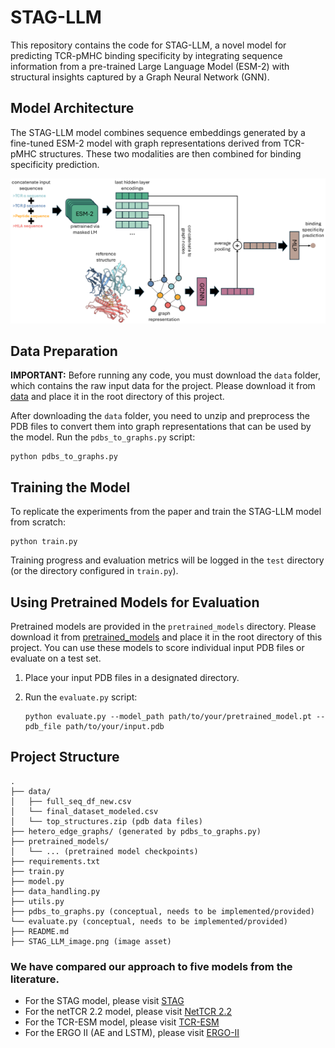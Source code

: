 # STAG-LLM

This repository contains the code for STAG-LLM, a novel model for predicting TCR-pMHC binding specificity by integrating sequence information from a pre-trained Large Language Model (ESM-2) with structural insights captured by a Graph Neural Network (GNN).

## Model Architecture

The STAG-LLM model combines sequence embeddings generated by a fine-tuned ESM-2 model with graph representations derived from TCR-pMHC structures. These two modalities are then combined for binding specificity prediction.

![STAG-LLM Architecture](STAG_LLM_image.png)

## Data Preparation

**IMPORTANT:** Before running any code, you must download the `data` folder, which contains the raw input data for the project. Please download it from [data](https://rice.box.com/s/xin5ogk1gfwm4wu9i96wsx0497vz0plz) and place it in the root directory of this project.

After downloading the `data` folder, you need to unzip and preprocess the PDB files to convert them into graph representations that can be used by the model.
Run the `pdbs_to_graphs.py` script:

   ```
   python pdbs_to_graphs.py
   
   ```

## Training the Model

To replicate the experiments from the paper and train the STAG-LLM model from scratch:

```
python train.py

```

Training progress and evaluation metrics will be logged in the `test` directory (or the directory configured in `train.py`).

## Using Pretrained Models for Evaluation

Pretrained models are provided in the `pretrained_models` directory. Please download it from [pretrained_models](https://rice.box.com/s/k2f0waqrj66a35lobhfcctz1fy3ges05) and place it in the root directory of this project. You can use these models to score individual input PDB files or evaluate on a test set.

1. Place your input PDB files in a designated directory.

2. Run the `evaluate.py` script:

   ```
   python evaluate.py --model_path path/to/your/pretrained_model.pt --pdb_file path/to/your/input.pdb
   
   ```

## Project Structure

```
.
├── data/
│   ├── full_seq_df_new.csv
│   └── final_dataset_modeled.csv
│   └── top_structures.zip (pdb data files)
├── hetero_edge_graphs/ (generated by pdbs_to_graphs.py)
├── pretrained_models/
│   └── ... (pretrained model checkpoints)
├── requirements.txt
├── train.py
├── model.py
├── data_handling.py
├── utils.py
├── pdbs_to_graphs.py (conceptual, needs to be implemented/provided)
└── evaluate.py (conceptual, needs to be implemented/provided)
├── README.md
├── STAG_LLM_image.png (image asset)
```

### We have compared our approach to five models from the literature. 
* For the STAG model, please visit [STAG](https://github.com/KavrakiLab/STAG_public)
* For the netTCR 2.2 model, please visit [NetTCR 2.2](https://github.com/mnielLab/NetTCR-2.2)
* For the TCR-ESM model, please visit [TCR-ESM](https://github.com/dhanjal-lab/tcr-esm)
* For the ERGO II (AE and LSTM), please visit [ERGO-II](https://github.com/IdoSpringer/ERGO-II)
